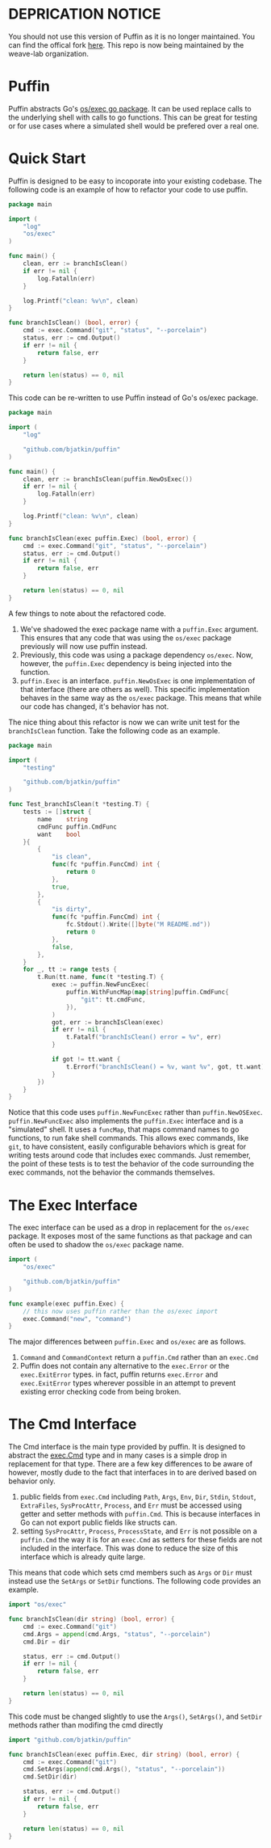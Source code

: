 # DEPRICATION NOTICE
You should not use this version of Puffin as it is no longer maintained.
You can find the offical fork [here](https://github.com/weave-lab/puffin).
This repo is now being maintained by the weave-lab organization.

# Puffin 
Puffin abstracts Go's [os/exec go package](https://pkg.go.dev/os/exec).
It can be used replace calls to the underlying shell with calls to go functions.
This can be great for testing or for use cases where a simulated shell would be prefered over a real one.

# Quick Start
Puffin is designed to be easy to incoporate into your existing codebase.
The following code is an example of how to refactor your code to use puffin.

```go
package main

import (
    "log"
    "os/exec"
)

func main() {
    clean, err := branchIsClean()
    if err != nil {
        log.Fatalln(err)
    }

    log.Printf("clean: %v\n", clean)
}

func branchIsClean() (bool, error) {
    cmd := exec.Command("git", "status", "--porcelain")
    status, err := cmd.Output()
    if err != nil {
        return false, err
    }

    return len(status) == 0, nil
}
```

This code can be re-written to use Puffin instead of Go's os/exec package.
```go
package main

import (
    "log"

    "github.com/bjatkin/puffin"
)

func main() {
    clean, err := branchIsClean(puffin.NewOsExec())
    if err != nil {
        log.Fatalln(err)
    }

    log.Printf("clean: %v\n", clean)
}

func branchIsClean(exec puffin.Exec) (bool, error) {
    cmd := exec.Command("git", "status", "--porcelain")
    status, err := cmd.Output()
    if err != nil {
        return false, err
    }

    return len(status) == 0, nil
}
```

A few things to note about the refactored code.
1) We've shadowed the exec package name with a `puffin.Exec` argument.
    This ensures that any code that was using the `os/exec` package previously will now use puffin instead.
2) Previously, this code was using a package dependency `os/exec`.
    Now, however, the `puffin.Exec` dependency is being injected into the function.
3) `puffin.Exec` is an interface.
    `puffin.NewOsExec` is one implementation of that interface (there are others as well).
    This specific implementation behaves in the same way as the `os/exec` package.
    This means that while our code has changed, it's behavior has not.

The nice thing about this refactor is now we can write unit test for the `branchIsClean` function.
Take the following code as an example.

```go
package main

import (
    "testing"

    "github.com/bjatkin/puffin"
)

func Test_branchIsClean(t *testing.T) {
    tests := []struct {
        name    string
        cmdFunc puffin.CmdFunc
        want    bool
    }{
        {
            "is clean",
            func(fc *puffin.FuncCmd) int {
                return 0
            },
            true,
        },
        {
            "is dirty",
            func(fc *puffin.FuncCmd) int {
                fc.Stdout().Write([]byte("M README.md"))
                return 0
            },
            false,
        },
    }
    for _, tt := range tests {
        t.Run(tt.name, func(t *testing.T) {
            exec := puffin.NewFuncExec(
                puffin.WithFuncMap(map[string]puffin.CmdFunc{
                    "git": tt.cmdFunc,
                }),
            )
            got, err := branchIsClean(exec)
            if err != nil {
                t.Fatalf("branchIsClean() error = %v", err)
            }

            if got != tt.want {
                t.Errorf("branchIsClean() = %v, want %v", got, tt.want)
            }
        })
    }
}
```

Notice that this code uses `puffin.NewFuncExec` rather than `puffin.NewOSExec`.
`puffin.NewFuncExec` also implements the `puffin.Exec` interface and is a "simulated" shell.
It uses a `funcMap`, that maps command names to go functions, to run fake shell commands.
This allows exec commands, like `git`, to have consistent, easily configurable behaviors which is great for writing tests around code that includes exec commands.
Just remember, the point of these tests is to test the behavior of the code surrounding the exec commands, not the behavior the commands themselves.

# The Exec Interface
The exec interface can be used as a drop in replacement for the `os/exec` package.
It exposes most of the same functions as that package and can often be used to shadow the `os/exec` package name.
```go
import (
    "os/exec"

    "github.com/bjatkin/puffin"
)

func example(exec puffin.Exec) {
    // this now uses puffin rather than the os/exec import
    exec.Command("new", "command")
}
```

The major differences between `puffin.Exec` and `os/exec` are as follows.

1) `Command` and `CommandContext` return a `puffin.Cmd` rather than an `exec.Cmd`
2) Puffin does not contain any alternative to the `exec.Error` or the `exec.ExitError` types.
   in fact, puffin returns `exec.Error` and `exec.ExitError` types wherever possible in an attempt to prevent existing error checking code from being broken.

# The Cmd Interface
The Cmd interface is the main type provided by puffin.
It is designed to abstract the [exec.Cmd](https://pkg.go.dev/os/exec#Cmd) type and in many cases is a simple drop in replacement for that type.
There are a few key differences to be aware of however, mostly dude to the fact that interfaces in to are derived based on behavior only.

1) public fields from `exec.Cmd` including 
   `Path`, `Args`, `Env`, `Dir`, `Stdin`, `Stdout`, `ExtraFiles`, `SysProcAttr`, `Process`, and `Err`
   must be accessed using getter and setter methods with `puffin.Cmd`.
   This is because interfaces in Go can not export public fields like structs can.
2) setting `SysProcAttr`, `Process`, `ProcessState`, and `Err` is not possible on a `puffin.Cmd`
   the way it is for an `exec.Cmd` as setters for these fields are not included in the interface.
   This was done to reduce the size of this interface which is already quite large.

This means that code which sets cmd members such as `Args` or `Dir` must instead use the `SetArgs` or `SetDir` functions.
The following code provides an example.
```go
import "os/exec"

func branchIsClean(dir string) (bool, error) {
    cmd := exec.Command("git")
	cmd.Args = append(cmd.Args, "status", "--porcelain")
	cmd.Dir = dir

    status, err := cmd.Output()
    if err != nil {
        return false, err
    }

    return len(status) == 0, nil
}
```

This code must be changed slightly to use the `Args()`, `SetArgs()`, and `SetDir` methods rather than modifing the cmd directly

```go
import "github.com/bjatkin/puffin"

func branchIsClean(exec puffin.Exec, dir string) (bool, error) {
    cmd := exec.Command("git")
	cmd.SetArgs(append(cmd.Args(), "status", "--porcelain"))
	cmd.SetDir(dir)

    status, err := cmd.Output()
    if err != nil {
        return false, err
    }

    return len(status) == 0, nil
}
```